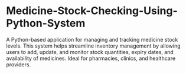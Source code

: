 # Medicine-Stock-Checking-Using-Python-System
A Python-based application for managing and tracking medicine stock levels. This system helps streamline inventory management by allowing users to add, update, and monitor stock quantities, expiry dates, and availability of medicines. Ideal for pharmacies, clinics, and healthcare providers.
